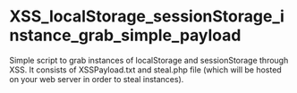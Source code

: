 # XSS_localStorage_sessionStorage_instance_grab_simple_payload
Simple script to grab instances of localStorage and sessionStorage through XSS. It consists of XSSPayload.txt and steal.php file (which will be hosted on your web server in order to steal instances).
